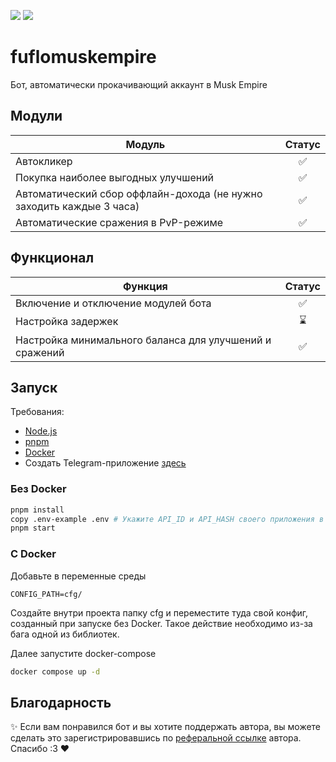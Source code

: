[<img src="https://img.shields.io/badge/Telegram-%40Me-orange">](https://t.me/Newmcpe)
[<img src="https://img.shields.io/badge/Language-English-red?style=flat">](https://github.com/Newmcpe/fuflomuskempire/blob/master/README.en.md)

# fuflomuskempire

Бот, автоматически прокачивающий аккаунт в Musk Empire

## Модули

| Модуль                                                               | Статус |
|----------------------------------------------------------------------|:------:|
| Автокликер                                                           |   ✅    |
| Покупка наиболее выгодных улучшений                                  |   ✅    |
| Автоматический сбор оффлайн-дохода (не нужно заходить каждые 3 часа) |   ✅    |
| Автоматические сражения в PvP-режиме                                 |   ✅    |

## Функционал

| Функция                                                 | Статус |
|---------------------------------------------------------|:------:|
| Включение и отключение модулей бота                     |   ✅    |
| Настройка задержек                                      |   ⌛    |
| Настройка минимального баланса для улучшений и сражений |   ✅    |

## Запуск

Требования:

- [Node.js](https://nodejs.org/)
- [pnpm](https://pnpm.io/)
- [Docker](https://www.docker.com/)
- Создать Telegram-приложение [здесь](https://my.telegram.org/)

### Без Docker

```bash
pnpm install
copy .env-example .env # Укажите API_ID и API_HASH своего приложения в Telegram
pnpm start
```

### С Docker

Добавьте в переменные среды

```
CONFIG_PATH=cfg/
```

Создайте внутри проекта папку cfg и переместите туда свой конфиг, созданный при запуске без Docker. Такое действие
необходимо из-за бага одной из библиотек.

Далее запустите docker-compose

```bash
docker compose up -d
```

## Благодарность

✨ Если вам понравился бот и вы хотите поддержать автора, вы можете сделать это зарегистрировавшись
по [реферальной ссылке](https://t.me/muskempire_bot/game?startapp=hero277588744) автора. Спасибо :3 ❤️